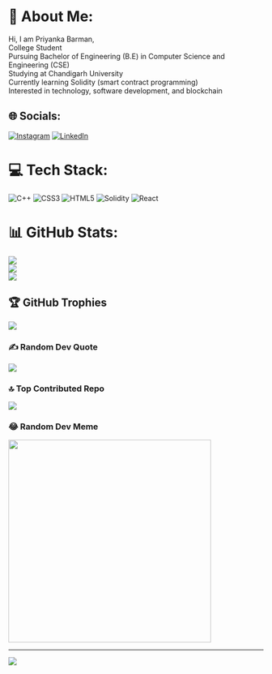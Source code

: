 # 💫 About Me:
Hi, I am Priyanka Barman,<br>College Student<br>Pursuing Bachelor of Engineering (B.E) in Computer Science and Engineering (CSE)<br>Studying at Chandigarh University<br>Currently learning Solidity (smart contract programming)<br>Interested in technology, software development, and blockchain


## 🌐 Socials:
[![Instagram](https://img.shields.io/badge/Instagram-%23E4405F.svg?logo=Instagram&logoColor=white)](https://instagram.com/https://www.instagram.com/priyanka_barman1604?igsh=ZDgzZng1MnE1N3po) [![LinkedIn](https://img.shields.io/badge/LinkedIn-%230077B5.svg?logo=linkedin&logoColor=white)](https://linkedin.com/in/https://www.linkedin.com/in/priyanka-barman-5215b8247) 

# 💻 Tech Stack:
![C++](https://img.shields.io/badge/c++-%2300599C.svg?style=for-the-badge&logo=c%2B%2B&logoColor=white) ![CSS3](https://img.shields.io/badge/css3-%231572B6.svg?style=for-the-badge&logo=css3&logoColor=white) ![HTML5](https://img.shields.io/badge/html5-%23E34F26.svg?style=for-the-badge&logo=html5&logoColor=white) ![Solidity](https://img.shields.io/badge/Solidity-%23363636.svg?style=for-the-badge&logo=solidity&logoColor=white) ![React](https://img.shields.io/badge/react-%2320232a.svg?style=for-the-badge&logo=react&logoColor=%2361DAFB)
# 📊 GitHub Stats:
![](https://github-readme-stats.vercel.app/api?username=Barmanpriyanka&theme=radical&hide_border=false&include_all_commits=false&count_private=false)<br/>
![](https://github-readme-streak-stats.herokuapp.com/?user=Barmanpriyanka&theme=radical&hide_border=false)<br/>
![](https://github-readme-stats.vercel.app/api/top-langs/?username=Barmanpriyanka&theme=radical&hide_border=false&include_all_commits=false&count_private=false&layout=compact)

## 🏆 GitHub Trophies
![](https://github-profile-trophy.vercel.app/?username=Barmanpriyanka&theme=radical&no-frame=false&no-bg=true&margin-w=4)

### ✍️ Random Dev Quote
![](https://quotes-github-readme.vercel.app/api?type=horizontal&theme=radical)

### 🔝 Top Contributed Repo
![](https://github-contributor-stats.vercel.app/api?username=Barmanpriyanka&limit=5&theme=radical&combine_all_yearly_contributions=true)

### 😂 Random Dev Meme
<img src='https://memer-new.vercel.app/' style="height: 400px;"/>

---
[![](https://visitcount.itsvg.in/api?id=Barmanpriyanka&icon=0&color=0)](https://visitcount.itsvg.in)

<!-- Proudly created with GPRM ( https://gprm.itsvg.in ) -->
